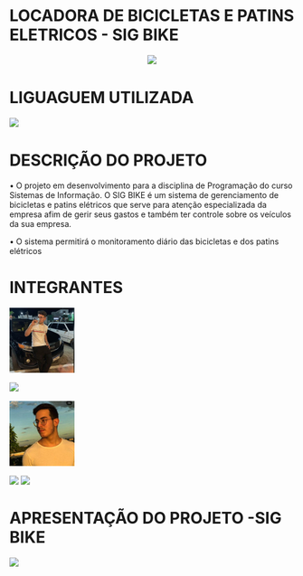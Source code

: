 
<h1 align="left">LOCADORA DE BICICLETAS E PATINS ELETRICOS - SIG BIKE</h1>

<p align="center">
<img src="http://img.shields.io/static/v1?label=STATUS&message=EM%20DESENVOLVIMENTO&color=GREEN&style=for-the-badge"/>
</p>

<h1 align="left">LIGUAGUEM UTILIZADA</h1>

<p align="left">
<img src="https://img.shields.io/badge/C-00599C?style=for-the-badge&logo=c&logoColor=white"
</p>

<h1 align="left">DESCRIÇÃO DO PROJETO</h1>

• O projeto em desenvolvimento para a disciplina de Programação do curso Sistemas de Informação. O SIG BIKE é um sistema de gerenciamento de bicicletas e patins elétricos que serve para atenção especializada da empresa afim de gerir seus gastos e também ter controle sobre os veículos da sua empresa.

• O sistema permitirá o monitoramento diário das bicicletas e dos patins elétricos


<h1 align="left">INTEGRANTES</h1>


<img src="https://github.com/Lima404/Locadora-de-bicicletas-e-patins-eletricos/blob/main/imagens/87135960.jpg" width=115/>

[<img src = "https://img.shields.io/badge/GitHub-100000?style=for-the-badge&logo=github&logoColor=white">](https://github.com/Lima404)

<img src="https://github.com/Lima404/Locadora-de-bicicletas-e-patins-eletricos/blob/main/imagens/102674727.jpg" width=115/>

[<img src ="https://img.shields.io/badge/GitHub-100000?style=for-the-badge&logo=github&logoColor=white">](https://github.com/ErickBezerrar)
<img src="https://img.shields.io/badge/WhatsApp-25D366?style=for-the-badge&logo=whatsapp&logoColor=white" />


<h1 align="left">APRESENTAÇÃO DO PROJETO -SIG BIKE</h1>

[<img src = "https://img.shields.io/badge/Markdown-000000?style=for-the-badge&logo=markdown&logoColor=white">](https://lucid.app/lucidspark/0963cc5e-d476-4cef-8ff3-eca54b3245a6/edit?invitationId=inv_ca4db195-dcd7-48dd-ba61-f0fa85212af7#)
